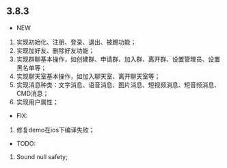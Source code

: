 ## 3.8.3
* NEW

1. 实现初始化、注册、登录、退出、被踢功能；
2. 实现加好友、删除好友功能；
3. 实现群聊基本操作，如创建群、申请群、加入群、离开群、设置管理员、设置黑名单等；
4. 实现聊天室基本操作，如加入聊天室、离开聊天室等；
5. 实现消息种类：文字消息、语音消息、图片消息、短视频消息、短音频消息、CMD消息；
6. 实现用户属性；


* FIX:
1. 修复demo在ios下编译失败；
* TODO:
1. Sound null safety;


